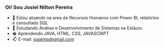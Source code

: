 ### Oi! Sou Josiel Nilton Pereira

- 🔭 Estou atuando na area de Recursos Humanos com Power BI, relatórios e consultads SQL
- 🌱 Estudando Análise e Desenvolvimento de Sistemas na Estácio.
- �  Aprendendo JAVA, HTML, CSS, JAVASCRIPT
- 📫 E-mail: josielnp@gmail.com
